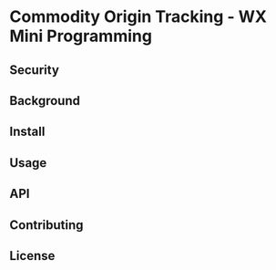 # Commodity Origin Tracking - WX Mini Programming

## Security

## Background

## Install

## Usage

## API

## Contributing

## License